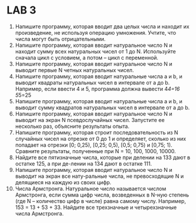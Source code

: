 # LAB 3
1. Напишите программу, которая вводит два целых числа и находит их произведение, не используя операцию умножения. Учтите, что числа могут быть отрицательными.
2. Напишите программу, которая вводит натуральное число N и находит сумму всех натуральных чисел от 1 до N. Используйте сначала цикл с условием, а потом – цикл с переменной.
3. Напишите программу, которая вводит натуральное число N и выводит первые N четных натуральных чисел.
4. Напишите программу, которая вводит натуральные числа a и b, и выводит квадраты натуральных чисел в интервале от a до b. Например, если ввести 4 и 5, программа должна вывести
4*4=16
5*5=25
5. Напишите программу, которая вводит натуральные числа a и b, и выводит сумму квадратов натуральных чисел в интервале от a до b.
6. Напишите программу, которая вводит натуральное число N и выводит на экран N псевдослучайных чисел. Запустите ее несколько раз, объясните результаты опыта.
7. Напишите программу, которая строит последовательность из N случайных чисел на отрезке от 0 до 1 и определяет, сколько из них попадает на отрезки [0; 0,25), [0,25; 0,5), [0,5; 0,75) и [0,75; 1). Сравните результаты, полученные при N = 10, 100, 1000, 10000.
8. Найдите все пятизначные числа, которые при делении на 133 дают в остатке 125, а при де-лении на 134 дают в остатке 111.
9. Напишите программу, которая вводит натуральное число N и выводит на экран все нату-ральные числа, не превосходящие N и делящиеся на каждую из своих цифр.
10. Числа Армстронга. Натуральное число называется числом Армстронга, если сумма цифр числа, возведенных в N-ную степень (где N – количество цифр в числе) равна самому числу. Например, 153 = 13 + 53 + 33. Найдите все трехзначные и четырехзначные числа Армстронга.